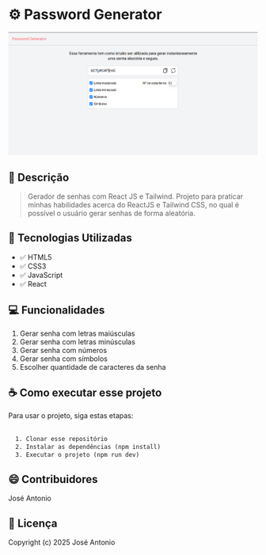# ⚙️ Password Generator

<img src="password-generator-img.png" alt="Imagem do projeto">

## 📝 Descrição

> Gerador de senhas com React JS e Tailwind. Projeto para praticar minhas habilidades acerca do ReactJS e Tailwind CSS, no qual é possível o usuário gerar senhas de forma aleatória. 

## 🚀 Tecnologias Utilizadas

  - ✅ HTML5
  - ✅ CSS3
  - ✅ JavaScript
  - ✅ React

## 💻 Funcionalidades

  1. Gerar senha com letras maiúsculas
  2. Gerar senha com letras minúsculas
  3. Gerar senha com números
  4. Gerar senha com símbolos
  5. Escolher quantidade de caracteres da senha

## ☕ Como executar esse projeto

Para usar o projeto, siga estas etapas:

```

  1. Clonar esse repositório
  2. Instalar as dependências (npm install)
  3. Executar o projeto (npm run dev)

```

## 😄 Contribuidores

José Antonio

## 📝 Licença

Copyright (c) 2025 José Antonio
